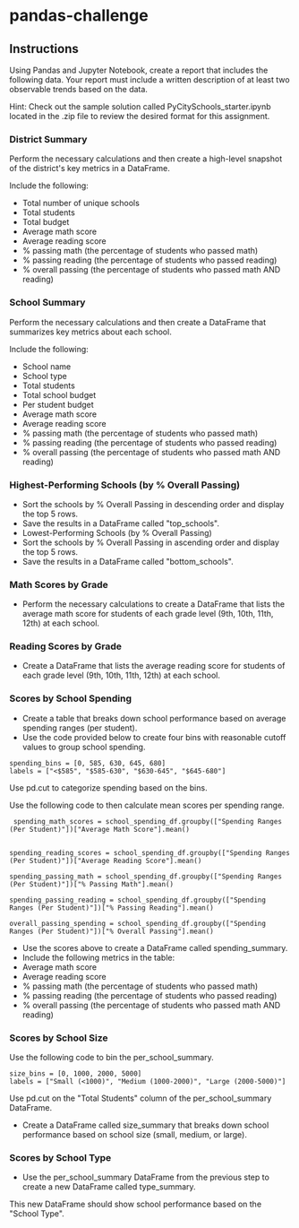 # pandas-challenge

## Instructions

Using Pandas and Jupyter Notebook, create a report that includes the following data. Your report must include a written description of at least two observable trends based on the data.

Hint: Check out the sample solution called PyCitySchools_starter.ipynb located in the .zip file to review the desired format for this assignment.

### District Summary
Perform the necessary calculations and then create a high-level snapshot of the district's key metrics in a DataFrame.

Include the following:

- Total number of unique schools
- Total students
- Total budget
- Average math score
- Average reading score
- % passing math (the percentage of students who passed math)
- % passing reading (the percentage of students who passed reading)
- % overall passing (the percentage of students who passed math AND reading)

### School Summary
Perform the necessary calculations and then create a DataFrame that summarizes key metrics about each school.

Include the following:

- School name
- School type
- Total students
- Total school budget
- Per student budget
- Average math score
- Average reading score
- % passing math (the percentage of students who passed math)
- % passing reading (the percentage of students who passed reading)
- % overall passing (the percentage of students who passed math AND reading)

### Highest-Performing Schools (by % Overall Passing)

- Sort the schools by % Overall Passing in descending order and display the top 5 rows.
- Save the results in a DataFrame called "top_schools".
- Lowest-Performing Schools (by % Overall Passing)
- Sort the schools by % Overall Passing in ascending order and display the top 5 rows.
- Save the results in a DataFrame called "bottom_schools".

### Math Scores by Grade
- Perform the necessary calculations to create a DataFrame that lists the average math score for students of each grade level (9th, 10th, 11th, 12th) at each school.

### Reading Scores by Grade
- Create a DataFrame that lists the average reading score for students of each grade level (9th, 10th, 11th, 12th) at each school.

### Scores by School Spending

- Create a table that breaks down school performance based on average spending ranges (per student).
- Use the code provided below to create four bins with reasonable cutoff values to group school spending.
```
spending_bins = [0, 585, 630, 645, 680]
labels = ["<$585", "$585-630", "$630-645", "$645-680"]
```
Use pd.cut to categorize spending based on the bins.


Use the following code to then calculate mean scores per spending range.
```
 spending_math_scores = school_spending_df.groupby(["Spending Ranges (Per Student)"])["Average Math Score"].mean() 

    
spending_reading_scores = school_spending_df.groupby(["Spending Ranges (Per Student)"])["Average Reading Score"].mean()

spending_passing_math = school_spending_df.groupby(["Spending Ranges (Per Student)"])["% Passing Math"].mean()

spending_passing_reading = school_spending_df.groupby(["Spending Ranges (Per Student)"])["% Passing Reading"].mean()

overall_passing_spending = school_spending_df.groupby(["Spending Ranges (Per Student)"])["% Overall Passing"].mean()
```

- Use the scores above to create a DataFrame called spending_summary.
- Include the following metrics in the table:
- Average math score
- Average reading score
- % passing math (the percentage of students who passed math)
- % passing reading (the percentage of students who passed reading)
- % overall passing (the percentage of students who passed math AND reading)

### Scores by School Size

Use the following code to bin the per_school_summary.
```
size_bins = [0, 1000, 2000, 5000]
labels = ["Small (<1000)", "Medium (1000-2000)", "Large (2000-5000)"]
```
Use pd.cut on the "Total Students" column of the per_school_summary DataFrame.

- Create a DataFrame called size_summary that breaks down school performance based on school size (small, medium, or large).

### Scores by School Type
- Use the per_school_summary DataFrame from the previous step to create a new DataFrame called type_summary.

This new DataFrame should show school performance based on the "School Type".
